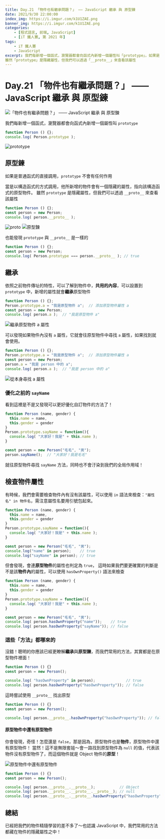 ```yaml
---
title: Day.21 「物件也有繼承問題？」 —— JavaScript 繼承 與 原型鍊
date: 2021/9/30 22:00:00
index_img: https://i.imgur.com/k1U1ZAE.png
banner_img: https://i.imgur.com/k1U1ZAE.png
categories:
    - [程式語言, 前端, JavaScript]
    - [iT 鐵人賽, 第 2021 年]
tags: 
    - iT 鐵人賽
    - JavaScript
excerpt: 我們每新增一個函式，瀏覽器都會向函式內新增一個屬性叫「prototype」，如果是普通函式的直接調用，「prototype」不會有任何作用，當是以構造函式的方式調用，他所新增的物件會有一個隱藏的屬性，指向該構造函式的原型物件。
雖然「prototype」是隱藏屬性，但我們可以透過「__proto__」來查看該屬性
---
```


# Day.21 「物件也有繼承問題？」 —— JavaScript 繼承 與 原型鍊

![「物件也有繼承問題？」 —— JavaScript 繼承 與 原型鍊](https://i.imgur.com/k1U1ZAE.png)

我們每新增一個函式，瀏覽器都會向函式內新增一個屬性叫 `prototype`

```javascript
function Person () {};
console.log( Person.prototype );
```

![prototype](https://i.imgur.com/LYfSQkU.png)

## 原型鍊

如果是普通函式的直接調用，`prototype` 不會有任何作用

當是以構造函式的方式調用，他所新增的物件會有一個隱藏的屬性，指向該構造函式的原型物件。
雖然 `prototype` 是隱藏屬性，但我們可以透過 `__proto__` 來查看該屬性

```javascript
function Person () {};
const person = new Person;
console.log( person.__proto__ );
```

![__proto__](https://i.imgur.com/L81kh1u.png)
![原型鍊](https://i.imgur.com/BEzzYiZ.png)

也能發現 `prototype` 與 `__proto__` 是一樣的

```javascript
function Person () {};
const person = new Person;
console.log( Person.prototype === person.__proto__ ); // true
```

## 繼承

依照之前物件傳址的特性，可以了解到物件中，**共用的內容**，可以設置到 `prototype` 中，新增的屬性就會**繼承**原型物件

```javascript
function Person () {};
Person.prototype.a = "我是原型物件 a";  // 添加原型物件屬性 a
const person = new Person;
console.log( person.a );  // "我是原型物件 a"
```

![繼承原型物件 a 屬性](https://i.imgur.com/Bxdt1bV.png)

可以發現如果物件內沒有 `a` 屬性，它就會往原型物件中尋找 `a` 屬性，如果找到就會使用。

```javascript
function Person () {};
Person.prototype.a = "我是原型物件 a";  // 添加原型物件屬性 a
const person = new Person;
person.a = "我是 person 中的 a";
console.log( person.a );  // "我是 person 中的 a"
```

![從本身尋找 a 屬性](https://i.imgur.com/pmDy3um.png)

### 優化之前的 `sayName`

看到這裡是不是又發現可以更好優化自訂物件的方法了！

```javascript
function Person (name, gender) {
  this.name = name,
  this.gender = gender
}
Person.prototype.sayName = function(){
  console.log( "大家好！我是" + this.name );
}

const person = new Person("毛毛", "男");
person.sayName();  // "大家好！我是毛毛"
```

就往原型物件尋找 `sayName` 方法，同時也不會汙染到我們的全局作用域！

## 檢查物件屬性

有時候，我們會需要檢查物件內有沒有該屬性，可以使用 `in` 語法來檢查：`"屬性名" in 物件名`，需注意屬性名要用引號包起來。

```javascript
function Person (name, gender) {
  this.name = name,
  this.gender = gender
}
Person.prototype.sayName = function(){
  console.log( "大家好！我是" + this.name );
}

const person = new Person("毛毛", "男");
console.log("name" in person);    // true
console.log("sayName" in person); // true
```

但會發現，會連**原型物件**的屬性也判定為 `true`，
這時如果我們要更確實的判斷是不是該**物件內**的屬性，可以使用 `hasOwnProperty()` 語法來檢查 

```javascript
function Person (name, gender) {
  this.name = name,
  this.gender = gender
}
Person.prototype.sayName = function(){
  console.log( "大家好！我是" + this.name );
}

const person = new Person("毛毛", "男");
console.log( person.hasOwnProperty("name"));    // true
console.log( person.hasOwnProperty("sayName")); // false
```

### 這些「方法」都哪來的

沒錯！聰明的你應該已經更瞭解**繼承**與**原型鍊**，而我們常用的方法，其實都是在原型物件裡面！

```javascript
function Person () {}
const person = new Person();

console.log( "hasOwnProperty" in person);              // true
console.log( person.hasOwnProperty("hasOwnProperty")); // false
```

這時嘗試使用 `__proto__` 找出原型

```javascript
function Person () {}
const person = new Person();

console.log( person.__proto__.hasOwnProperty("hasOwnProperty")); // false
```

#### 原型物件中還有原型物件

你會發現，奇怪！怎麼還是 `false`，那是因為，原型物件也是**物件**，原型物件中還有原型物件！
當然！這不是無限套娃～會一路找到原型物件為 `null` 的值，代表該物件沒有原型物件了，而這個物件就是 Object 物件的**原型**！

![原型物件中還有原型物件](https://i.imgur.com/3xgR9DK.png)

```javascript
function Person () {}
const person = new Person();

console.log( person.__proto__.__proto__);           // Object
console.log( person.__proto__.__proto__.__proto__); // null
console.log( person.__proto__.__proto__.hasOwnProperty("hasOwnProperty"));  // true
```

## 總結

已經把我們的物件精隨學習的差不多了～也認識 JavaScript 中，我們常用的方法都藏在物件的隱藏屬性之中！
